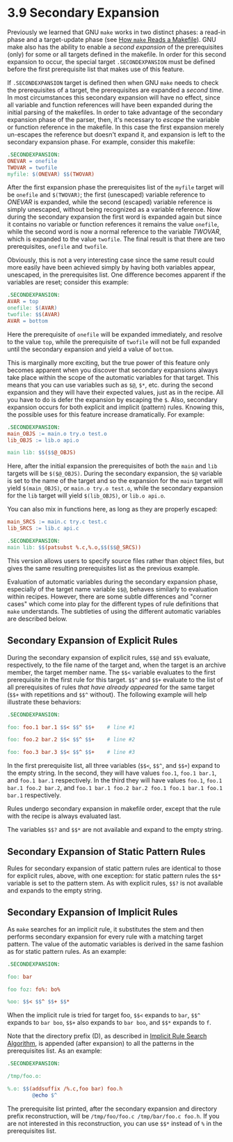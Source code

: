 # 3.9 Secondary Expansion

Previously we learned that GNU `make` works in two distinct phases: a read-in phase and a target-update phase (see [How `make` Reads a Makefile](./reading-makefiles)).
GNU make also has the ability to enable a _second expansion_ of the prerequisites (only) for some or all targets defined in the makefile.
In order for this second expansion to occur, the special target `.SECONDEXPANSION` must be defined before the first prerequisite list that makes use of this feature.

If `.SECONDEXPANSION` target is defined then when GNU `make` needs to check the prerequisites of a target, the prerequisites are expanded a _second time_.
In most circumstances this secondary expansion will have no effect, since all variable and function references will have been expanded during the initial parsing of the makefiles.
In order to take advantage of the secondary expansion phase of the parser, then, it's necessary to _escape_ the variable or function reference in the makefile.
In this case the first expansion merely un-escapes the reference but doesn't expand it, and expansion is left to the secondary expansion phase.
For example, consider this makefile:

```makefile
.SECONDEXPANSION:
ONEVAR = onefile
TWOVAR = twofile
myfile: $(ONEVAR) $$(TWOVAR)
```

After the first expansion phase the prerequisites list of the `myfile` target will be `onefile` and `$(TWOVAR)`;
the first (unescaped) variable reference to _ONEVAR_ is expanded, while the second (escaped) variable reference is simply unescaped, without being recognized as a variable reference.
Now during the secondary expansion the first word is expanded again but since it contains no variable or function references it remains the value `onefile`, while the second word is now a normal reference to the variable _TWOVAR_, which is expanded to the value `twofile`.
The final result is that there are two prerequisites, `onefile` and `twofile`.

Obviously, this is not a very interesting case since the same result could more easily have been achieved simply by having both variables appear, unescaped, in the prerequisites list.
One difference becomes apparent if the variables are reset; consider this example:

```makefile
.SECONDEXPANSION:
AVAR = top
onefile: $(AVAR)
twofile: $$(AVAR)
AVAR = bottom
```

Here the prerequisite of `onefile` will be expanded immediately, and resolve to the value `top`, while the prerequisite of `twofile` will not be full expanded until the secondary expansion and yield a value of `bottom`.

This is marginally more exciting, but the true power of this feature only becomes apparent when you discover that secondary expansions always take place within the scope of the automatic variables for that target.
This means that you can use variables such as `$@`, `$*`, etc. during the second expansion and they will have their expected values, just as in the recipe.
All you have to do is defer the expansion by escaping the `$`.
Also, secondary expansion occurs for both explicit and implicit (pattern) rules.
Knowing this, the possible uses for this feature increase dramatically.
For example:

```makefile
.SECONDEXPANSION:
main_OBJS := main.o try.o test.o
lib_OBJS := lib.o api.o

main lib: $$($$@_OBJS)
```

Here, after the initial expansion the prerequisites of both the `main` and `lib` targets will be `$($@_OBJS)`.
During the secondary expansion, the `$@` variable is set to the name of the target and so the expansion for the `main` target will yield `$(main_OBJS)`, or `main.o try.o test.o`, while the secondary expansion for the `lib` target will yield `$(lib_OBJS)`, or `lib.o api.o`.

You can also mix in functions here, as long as they are properly escaped:

```makefile
main_SRCS := main.c try.c test.c
lib_SRCS := lib.c api.c

.SECONDEXPANSION:
main lib: $$(patsubst %.c,%.o,$$($$@_SRCS))
```

This version allows users to specify source files rather than object files, but gives the same resulting prerequisites list as the previous example.

Evaluation of automatic variables during the secondary expansion phase, especially of the target name variable `$$@`, behaves similarly to evaluation within recipes.
However, there are some subtle differences and "corner cases" which come into play for the different types of rule definitions that `make` understands.
The subtleties of using the different automatic variables are described below.

## Secondary Expansion of Explicit Rules

During the secondary expansion of explicit rules, `$$@` and `$$%` evaluate, respectively, to the file name of the target and, when the target is an archive member, the target member name.
The `$$<` variable evaluates to the first prerequisite in the first rule for this target.
`$$^` and `$$+` evaluate to the list of all prerequisites of rules _that have already appeared_ for the same target (`$$+` with repetitions and `$$^` without).
The following example will help illustrate these behaviors:

```makefile
.SECONDEXPANSION:

foo: foo.1 bar.1 $$< $$^ $$+    # line #1

foo: foo.2 bar.2 $$< $$^ $$+    # line #2

foo: foo.3 bar.3 $$< $$^ $$+    # line #3
```

In the first prerequisite list, all three variables (`$$<`, `$$^`, and `$$+`) expand to the empty string.
In the second, they will have values `foo.1`, `foo.1 bar.1`, and `foo.1 bar.1` respectively.
In the third they will have values `foo.1`, `foo.1 bar.1 foo.2 bar.2`, and `foo.1 bar.1 foo.2 bar.2 foo.1 foo.1 bar.1 foo.1 bar.1` respectively.

Rules undergo secondary expansion in makefile order, except that the rule with the recipe is always evaluated last.

The variables `$$?` and `$$*` are not available and expand to the empty string.

## Secondary Expansion of Static Pattern Rules

Rules for secondary expansion of static pattern rules are identical to those for explicit rules, above, with one exception: for static pattern rules the `$$*` variable is set to the pattern stem.
As with explicit rules, `$$?` is not available and expands to the empty string.

## Secondary Expansion of Implicit Rules

As `make` searches for an implicit rule, it substitutes the stem and then performs secondary expansion for every rule with a matching target pattern.
The value of the automatic variables is derived in the same fashion as for static pattern rules. As an example:

```makefile
.SECONDEXPANSION:

foo: bar

foo foz: fo%: bo%

%oo: $$< $$^ $$+ $$*
```

When the implicit rule is tried for target foo, `$$<` expands to `bar`, `$$^` expands to `bar boo`, `$$+` also expands to `bar boo`, and `$$*` expands to `f`.

Note that the directory prefix (D), as described in [Implicit Rule Search Algorithm](./implicit-rule-search), is appended (after expansion) to all the patterns in the prerequisites list.
As an example:

```makefile
.SECONDEXPANSION:

/tmp/foo.o:

%.o: $$(addsuffix /%.c,foo bar) foo.h
        @echo $^
```

The prerequisite list printed, after the secondary expansion and directory prefix reconstruction, will be `/tmp/foo/foo.c /tmp/bar/foo.c foo.h`.
If you are not interested in this reconstruction, you can use `$$*` instead of `%` in the prerequisites list.
